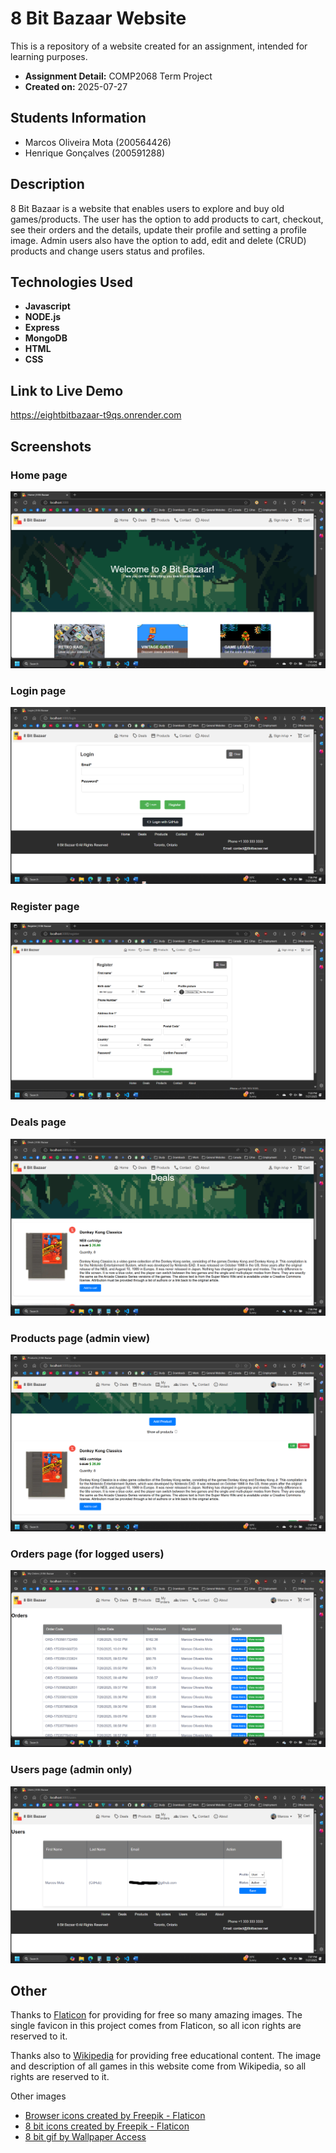 # 8 Bit Bazaar Website

This is a repository of a website created for an assignment, intended for learning purposes.

- **Assignment Detail:** COMP2068 Term Project
- **Created on:** 2025-07-27

## Students Information

- Marcos Oliveira Mota (200564426)
- Henrique Gonçalves (200591288)

## Description

8 Bit Bazaar is a website that enables users to explore and buy old games/products. The user has the option to add products to cart, checkout, see their orders and the details, update their profile and setting a profile image. Admin users also have the option to add, edit and delete (CRUD) products and change users status and profiles.

## Technologies Used

- **Javascript**
- **NODE.js**
- **Express**
- **MongoDB**
- **HTML**
- **CSS**

## Link to Live Demo

<a href="https://eightbitbazaar-t9qs.onrender.com" title="Live project">https://eightbitbazaar-t9qs.onrender.com</a>

## Screenshots

### Home page
![Home page](./screenshots/home_page.png)

### Login page
![Login page](./screenshots/login_page.png)

### Register page
![Register page](./screenshots/register_page.png)

### Deals page
![Deals page](./screenshots/deals_page.png)

### Products page (admin view)
![Products page (admin view](./screenshots/products_for_admins_page.png)

### Orders page (for logged users)
![Orders page (for logged users)](./screenshots/orders_page.png)

### Users page (admin only)
![Users page (admin only)](./screenshots/users_page.png)

## Other

Thanks to <a href="https://www.flaticon.com/" title="Flaticon">Flaticon</a> for providing for free so many amazing images. The single favicon in this project comes from Flaticon, so all icon rights are reserved to it.

Thanks also to <a href="https://www.wikipedia.com/" title="Wikipedia">Wikipedia</a> for providing free educational content. The image and description of all games in this website come from Wikipedia, so all rights are reserved to it.

Other images

- <a href="https://www.flaticon.com/free-icons/browser" title="browser icons">Browser icons created by Freepik - Flaticon</a>
- <a href="https://www.flaticon.com/free-icons/8-bit" title="8 bit icons">8 bit icons created by Freepik - Flaticon</a>
- <a href="https://wallpaperaccess.com/8-bit-gif" title="8 bit gif">8 bit gif by Wallpaper Access</a>
